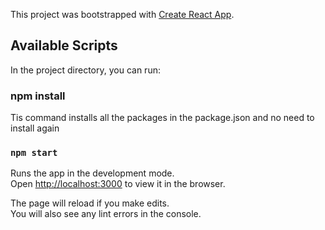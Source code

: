 This project was bootstrapped with [Create React App](https://github.com/facebook/create-react-app).

## Available Scripts

In the project directory, you can run:

### npm install

Tis command installs all the packages in the package.json and no need to install again

### `npm start`

Runs the app in the development mode.<br />
Open [http://localhost:3000](http://localhost:3000) to view it in the browser.

The page will reload if you make edits.<br />
You will also see any lint errors in the console.



